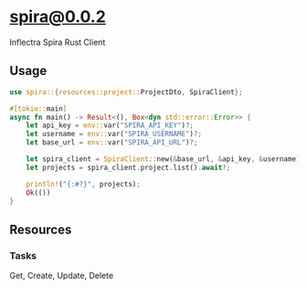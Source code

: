 # spira@0.0.2

Inflectra Spira Rust Client

## Usage

```rust
use spira::{resources::project::ProjectDto, SpiraClient};

#[tokio::main]
async fn main() -> Result<(), Box<dyn std::error::Error>> {
    let api_key = env::var("SPIRA_API_KEY")?;
    let username = env::var("SPIRA_USERNAME")?;
    let base_url = env::var("SPIRA_API_URL")?;

    let spira_client = SpiraClient::new(&base_url, &api_key, &username)?;
    let projects = spira_client.project.list().await?;

    println!("{:#?}", projects);
    Ok(())
}
```

## Resources

### Tasks

Get, Create, Update, Delete
